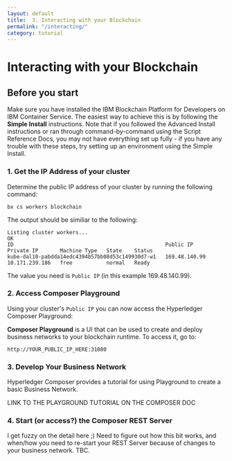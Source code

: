 ```yaml
---
layout: default
title:  3. Interacting with your Blockchain
permalink: "/interacting/"
category: tutorial
---
```


# Interacting with your Blockchain

## Before you start
Make sure you have installed the IBM Blockchain Platform for Developers on IBM Container Service.  The easiest way to achieve this is by following the **Simple Install** instructions.  Note that if you followed the Advanced Install instructions or ran through command-by-command using the Script Reference Docs, you may not have everything set up fully - if you have any trouble with these steps, try setting up an environment using the Simple Install.

### 1. Get the IP Address of your cluster

Determine the public IP address of your cluster by running the following command:
```
bx cs workers blockchain
```

The output should be similiar to the following:
```
Listing cluster workers...
OK
ID                                                 Public IP      Private IP       Machine Type   State    Status
kube-dal10-pabdda14edc4394b57bb08d53c149930d7-w1   169.48.140.99   10.171.239.186   free           normal   Ready
```

The value you need is `Public IP` (in this example 169.48.140.99).

### 2. Access Composer Playground

Using your cluster's `Public IP` you can now access the Hyperledger Composer Playground:

**Composer Playground** is a UI that can be used to create and deploy business networks to your blockchain runtime.  To access it, go to:
```
http://YOUR_PUBLIC_IP_HERE:31080
```

### 3. Develop Your Business Network

Hyperledger Composer provides a tutorial for using Playground to create a basic Business Network.

LINK TO THE PLAYGROUND TUTORIAL ON THE COMPOSER DOC

### 4. Start (or access?) the Composer REST Server

I get fuzzy on the detail here ;)  Need to figure out how this bit works, and when/how you need to re-start your REST Server because of changes to your business network.  TBC.

